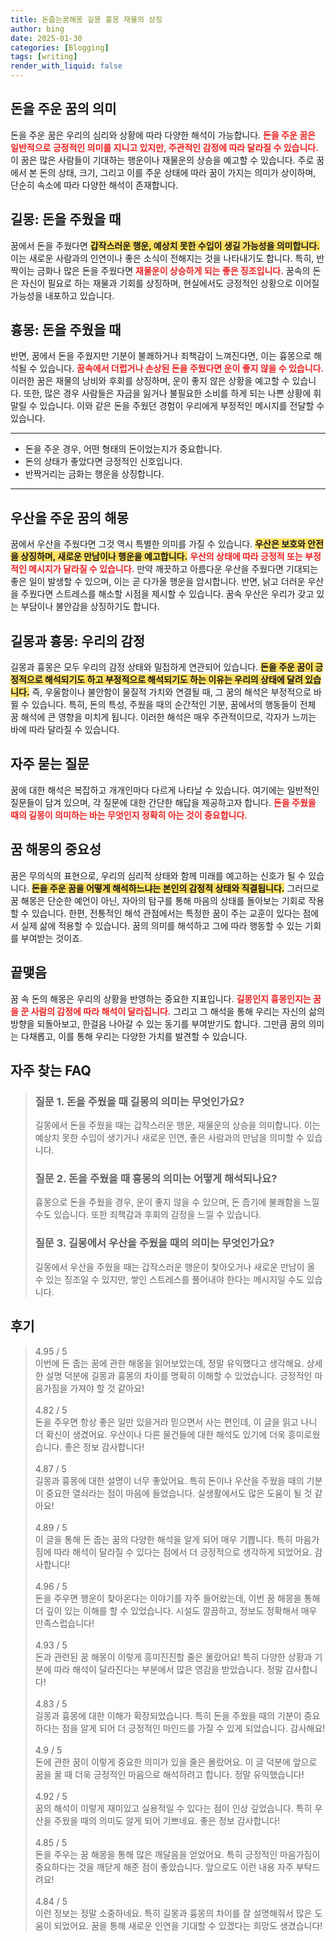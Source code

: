 ```yaml
---
title: 돈줍는꿈해몽 길몽 흉몽 재물의 상징
author: bing
date: 2025-01-30
categories: [Blogging]
tags: [writing]
render_with_liquid: false
---
```



<h2 id='돈을 주운 꿈의 의미'>돈을 주운 꿈의 의미</h2>

<p>돈을 주운 꿈은 우리의 심리와 상황에 따라 다양한 해석이 가능합니다. <b><span style="color: #ee2323;">돈을 주운 꿈은 일반적으로 긍정적인 의미를 지니고 있지만, 주관적인 감정에 따라 달라질 수 있습니다.</span></b> 이 꿈은 많은 사람들이 기대하는 행운이나 재물운의 상승을 예고할 수 있습니다. 주로 꿈에서 본 돈의 상태, 크기, 그리고 이를 주운 상태에 따라 꿈이 가지는 의미가 상이하며, 단순히 속소에 따라 다양한 해석이 존재합니다.</p>

<h2 id='길몽: 돈을 주웠을 때'>길몽: 돈을 주웠을 때</h2>

<p>꿈에서 돈을 주웠다면 <b><span style="background-color: #ffe066;">갑작스러운 행운, 예상치 못한 수입이 생길 가능성을 의미합니다.</span></b> 이는 새로운 사람과의 인연이나 좋은 소식이 전해지는 것을 나타내기도 합니다. 특히, 반짝이는 금화나 많은 돈을 주웠다면 <b><span style="color: #ee2323;">재물운이 상승하게 되는 좋은 징조입니다.</span></b> 꿈속의 돈은 자신이 필요로 하는 재물과 기회를 상징하며, 현실에서도 긍정적인 상황으로 이어질 가능성을 내포하고 있습니다.</p>

<h2 id='흉몽: 돈을 주웠을 때'>흉몽: 돈을 주웠을 때</h2>

<p>반면, 꿈에서 돈을 주웠지만 기분이 불쾌하거나 죄책감이 느껴진다면, 이는 흉몽으로 해석될 수 있습니다. <b><span style="color: #ee2323;">꿈속에서 더럽거나 손상된 돈을 주웠다면 운이 좋지 않을 수 있습니다.</span></b> 이러한 꿈은 재물의 낭비와 후회를 상징하며, 운이 좋지 않은 상황을 예고할 수 있습니다. 또한, 많은 경우 사람들은 자금을 잃거나 불필요한 소비를 하게 되는 나쁜 상황에 휘말릴 수 있습니다. 이와 같은 돈을 주웠던 경험이 우리에게 부정적인 메시지를 전달할 수 있습니다.</p>

<hr />

<ul>
    <li>돈을 주운 경우, 어떤 형태의 돈이었는지가 중요합니다.</li>
    <li>돈의 상태가 좋았다면 긍정적인 신호입니다.</li>
    <li>반짝거리는 금화는 행운을 상징합니다.</li>
</ul>

<hr />

<h2 id='우산을 주운 꿈의 해몽'>우산을 주운 꿈의 해몽</h2>

<p>꿈에서 우산을 주웠다면 그것 역시 특별한 의미를 가질 수 있습니다. <b><span style="background-color: #ffe066;">우산은 보호와 안전을 상징하며, 새로운 만남이나 행운을 예고합니다.</span></b> <b><span style="color: #ee2323;">우산의 상태에 따라 긍정적 또는 부정적인 메시지가 달라질 수 있습니다.</span></b> 만약 깨끗하고 아름다운 우산을 주웠다면 기대되는 좋은 일이 발생할 수 있으며, 이는 곧 다가올 행운을 암시합니다. 반면, 낡고 더러운 우산을 주웠다면 스트레스를 해소할 시점을 제시할 수 있습니다. 꿈속 우산은 우리가 갖고 있는 부담이나 불안감을 상징하기도 합니다.</p>

<h2 id='길몽과 흉몽: 우리의 감정'>길몽과 흉몽: 우리의 감정</h2>

<p>길몽과 흉몽은 모두 우리의 감정 상태와 밀접하게 연관되어 있습니다. <b><span style="background-color: #ffe066;">돈을 주운 꿈이 긍정적으로 해석되기도 하고 부정적으로 해석되기도 하는 이유는 우리의 상태에 달려 있습니다.</span></b> 즉, 우울함이나 불안함이 물질적 가치와 연결될 때, 그 꿈의 해석은 부정적으로 바뀔 수 있습니다. 특히, 돈의 특성, 주웠을 때의 순간적인 기분, 꿈에서의 행동들이 전체 꿈 해석에 큰 영향을 미치게 됩니다. 이러한 해석은 매우 주관적이므로, 각자가 느끼는 바에 따라 달라질 수 있습니다.</p>

<h2 id='자주 묻는 질문'>자주 묻는 질문</h2>

<p>꿈에 대한 해석은 복잡하고 개개인마다 다르게 나타날 수 있습니다. 여기에는 일반적인 질문들이 담겨 있으며, 각 질문에 대한 간단한 해답을 제공하고자 합니다. <b><span style="color: #ee2323;">돈을 주웠을 때의 길몽이 의미하는 바는 무엇인지 정확히 아는 것이 중요합니다.</span></b></p>

<h2 id='꿈 해몽의 중요성'>꿈 해몽의 중요성</h2>

<p>꿈은 무의식의 표현으로, 우리의 심리적 상태와 함께 미래를 예고하는 신호가 될 수 있습니다. <b><span style="background-color: #ffe066;">돈을 주운 꿈을 어떻게 해석하느냐는 본인의 감정적 상태와 직결됩니다.</span></b> 그러므로 꿈 해몽은 단순한 예언이 아닌, 자아의 탐구를 통해 마음의 상태를 돌아보는 기회로 작용할 수 있습니다. 한편, 전통적인 해석 관점에서는 특정한 꿈이 주는 교훈이 있다는 점에서 실제 삶에 적용할 수 있습니다. 꿈의 의미를 해석하고 그에 따라 행동할 수 있는 기회를 부여받는 것이죠.</p>

<h2 id='끝맺음'>끝맺음</h2>

<p>꿈 속 돈의 해몽은 우리의 상황을 반영하는 중요한 지표입니다. <b><span style="color: #ee2323;">길몽인지 흉몽인지는 꿈을 꾼 사람의 감정에 따라 해석이 달라집니다.</span></b> 그리고 그 해석을 통해 우리는 자신의 삶의 방향을 되돌아보고, 한걸음 나아갈 수 있는 동기를 부여받기도 합니다. 그만큼 꿈의 의미는 다채롭고, 이를 통해 우리는 다양한 가치를 발견할 수 있습니다.</p>


<h2 id='자주_찾는_FAQ'>자주 찾는 FAQ</h2>
<div itemscope="" itemtype="https://schema.org/FAQPage"> 
<blockquote> 
<div itemscope="" itemprop="mainEntity" itemtype="https://schema.org/Question"> 
<h3 itemprop="name">질문 1. 돈을 주웠을 때 길몽의 의미는 무엇인가요?</h3> 
<div itemscope="" itemprop="acceptedAnswer" itemtype="https://schema.org/Answer"> 
<span itemprop="text"> 
<p>길몽에서 돈을 주웠을 때는 갑작스러운 행운, 재물운의 상승을 의미합니다. 이는 예상치 못한 수입이 생기거나 새로운 인연, 좋은 사람과의 만남을 의미할 수 있습니다.</p> 
</span> 
</div> 
</div> 
<div itemscope="" itemprop="mainEntity" itemtype="https://schema.org/Question"> 
<h3 itemprop="name">질문 2. 돈을 주웠을 때 흉몽의 의미는 어떻게 해석되나요?</h3> 
<div itemscope="" itemprop="acceptedAnswer" itemtype="https://schema.org/Answer"> 
<span itemprop="text"> 
<p>흉몽으로 돈을 주웠을 경우, 운이 좋지 않을 수 있으며, 돈 줍기에 불쾌함을 느낄 수도 있습니다. 또한 죄책감과 후회의 감정을 느낄 수 있습니다.</p> 
</span> 
</div> 
</div> 
<div itemscope="" itemprop="mainEntity" itemtype="https://schema.org/Question"> 
<h3 itemprop="name">질문 3. 길몽에서 우산을 주웠을 때의 의미는 무엇인가요?</h3> 
<div itemscope="" itemprop="acceptedAnswer" itemtype="https://schema.org/Answer"> 
<span itemprop="text"> 
<p>길몽에서 우산을 주웠을 때는 갑작스러운 행운이 찾아오거나 새로운 만남이 올 수 있는 징조일 수 있지만, 쌓인 스트레스를 풀어내야 한다는 메시지일 수도 있습니다.</p> 
</span> 
</div> 
</div> 
</blockquote> 
</div>
<h2 id='후기'>후기</h2>
<div itemscope itemtype="https://schema.org/Product">
  <blockquote>
  <div itemprop="review" itemscope itemtype="https://schema.org/Review">
      <div itemprop="reviewRating" itemscope itemtype="https://schema.org/Rating"> <span itemprop="ratingValue">4.95</span> / <span itemprop="bestRating">5</span> </div>
      <span itemprop="reviewBody">이번에 돈 줍는 꿈에 관한 해몽을 읽어보았는데, 정말 유익했다고 생각해요. 상세한 설명 덕분에 길몽과 흉몽의 차이를 명확히 이해할 수 있었습니다. 긍정적인 마음가짐을 가져야 할 것 같아요!</span>
  </div>
  <br>
  <div itemprop="review" itemscope itemtype="https://schema.org/Review">
      <div itemprop="reviewRating" itemscope itemtype="https://schema.org/Rating"> <span itemprop="ratingValue">4.82</span> / <span itemprop="bestRating">5</span> </div>
      <span itemprop="reviewBody">돈을 주우면 항상 좋은 일만 있을거라 믿으면서 사는 편인데, 이 글을 읽고 나니 더 확신이 생겼어요. 우산이나 다른 물건들에 대한 해석도 있기에 더욱 흥미로웠습니다. 좋은 정보 감사합니다!</span>
  </div>
  <br>
  <div itemprop="review" itemscope itemtype="https://schema.org/Review">
      <div itemprop="reviewRating" itemscope itemtype="https://schema.org/Rating"> <span itemprop="ratingValue">4.87</span> / <span itemprop="bestRating">5</span> </div>
      <span itemprop="reviewBody">길몽과 흉몽에 대한 설명이 너무 좋았어요. 특히 돈이나 우산을 주웠을 때의 기분이 중요한 열쇠라는 점이 마음에 들었습니다. 실생활에서도 많은 도움이 될 것 같아요!</span>
  </div>
  <br>
  <div itemprop="review" itemscope itemtype="https://schema.org/Review">
      <div itemprop="reviewRating" itemscope itemtype="https://schema.org/Rating"> <span itemprop="ratingValue">4.89</span> / <span itemprop="bestRating">5</span> </div>
      <span itemprop="reviewBody">이 글을 통해 돈 줍는 꿈의 다양한 해석을 알게 되어 매우 기쁩니다. 특히 마음가짐에 따라 해석이 달라질 수 있다는 점에서 더 긍정적으로 생각하게 되었어요. 감사합니다!</span>
  </div>
  <br>
  <div itemprop="review" itemscope itemtype="https://schema.org/Review">
      <div itemprop="reviewRating" itemscope itemtype="https://schema.org/Rating"> <span itemprop="ratingValue">4.96</span> / <span itemprop="bestRating">5</span> </div>
      <span itemprop="reviewBody">돈을 주우면 행운이 찾아온다는 이야기를 자주 들어왔는데, 이번 꿈 해몽을 통해 더 깊이 있는 이해를 할 수 있었습니다. 시설도 깔끔하고, 정보도 정확해서 매우 만족스럽습니다!</span>
  </div>
  <br>
  <div itemprop="review" itemscope itemtype="https://schema.org/Review">
      <div itemprop="reviewRating" itemscope itemtype="https://schema.org/Rating"> <span itemprop="ratingValue">4.93</span> / <span itemprop="bestRating">5</span> </div>
      <span itemprop="reviewBody">돈과 관련된 꿈 해몽이 이렇게 흥미진진할 줄은 몰랐어요! 특히 다양한 상황과 기분에 따라 해석이 달라진다는 부분에서 많은 영감을 받았습니다. 정말 감사합니다!</span>
  </div>
  <br>
  <div itemprop="review" itemscope itemtype="https://schema.org/Review">
      <div itemprop="reviewRating" itemscope itemtype="https://schema.org/Rating"> <span itemprop="ratingValue">4.83</span> / <span itemprop="bestRating">5</span> </div>
      <span itemprop="reviewBody">길몽과 흉몽에 대한 이해가 확장되었습니다. 특히 돈을 주웠을 때의 기분이 중요하다는 점을 알게 되어 더 긍정적인 마인드를 가질 수 있게 되었습니다. 감사해요!</span>
  </div>
  <br>
  <div itemprop="review" itemscope itemtype="https://schema.org/Review">
      <div itemprop="reviewRating" itemscope itemtype="https://schema.org/Rating"> <span itemprop="ratingValue">4.9</span> / <span itemprop="bestRating">5</span> </div>
      <span itemprop="reviewBody">돈에 관한 꿈이 이렇게 중요한 의미가 있을 줄은 몰랐어요. 이 글 덕분에 앞으로 꿈을 꿀 때 더욱 긍정적인 마음으로 해석하려고 합니다. 정말 유익했습니다!</span>
  </div>
  <br>
  <div itemprop="review" itemscope itemtype="https://schema.org/Review">
      <div itemprop="reviewRating" itemscope itemtype="https://schema.org/Rating"> <span itemprop="ratingValue">4.92</span> / <span itemprop="bestRating">5</span> </div>
      <span itemprop="reviewBody">꿈의 해석이 이렇게 재미있고 실용적일 수 있다는 점이 인상 깊었습니다. 특히 우산을 주웠을 때의 의미도 알게 되어 기쁘네요. 좋은 정보 감사합니다!</span>
  </div>
  <br>
  <div itemprop="review" itemscope itemtype="https://schema.org/Review">
      <div itemprop="reviewRating" itemscope itemtype="https://schema.org/Rating"> <span itemprop="ratingValue">4.85</span> / <span itemprop="bestRating">5</span> </div>
      <span itemprop="reviewBody">돈을 주우는 꿈 해몽을 통해 많은 깨달음을 얻었어요. 특히 긍정적인 마음가짐이 중요하다는 것을 깨닫게 해준 점이 좋았습니다. 앞으로도 이런 내용 자주 부탁드려요!</span>
  </div>
  <br>
  <div itemprop="review" itemscope itemtype="https://schema.org/Review">
      <div itemprop="reviewRating" itemscope itemtype="https://schema.org/Rating"> <span itemprop="ratingValue">4.84</span> / <span itemprop="bestRating">5</span> </div>
      <span itemprop="reviewBody">이런 정보는 정말 소중하네요. 특히 길몽과 흉몽의 차이를 잘 설명해줘서 많은 도움이 되었어요. 꿈을 통해 새로운 인연을 기대할 수 있겠다는 희망도 생겼습니다!</span>
  </div>
  </blockquote>
</div>
